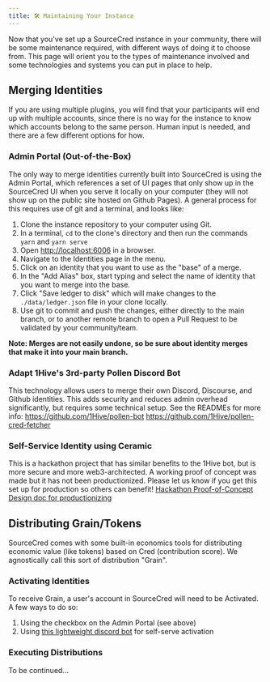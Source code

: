 ```yaml
---
title: 🛠 Maintaining Your Instance
---
```


Now that you've set up a SourceCred instance in your community, there will be some maintenance required, with different ways of doing it to choose from. This page will orient you to the types of maintenance involved and some technologies and systems you can put in place to help.

## Merging Identities

If you are using multiple plugins, you will find that your participants will end up with multiple accounts, since there is no way for the instance to know which accounts belong to the same person. Human input is needed, and there are a few different options for how.

### Admin Portal (Out-of-the-Box)
The only way to merge identities currently built into SourceCred is using the Admin Portal, which references a set of UI pages that only show up in the SourceCred UI when you serve it locally on your computer (they will not show up on the public site hosted on Github Pages). A general process for this requires use of git and a terminal, and looks like:

1. Clone the instance repository to your computer using Git.
2. In a terminal, `cd` to the clone's directory and then run the commands `yarn` and `yarn serve`
3. Open [http://localhost:6006](http://localhost:6006) in a browser.
4. Navigate to the Identities page in the menu.
5. Click on an identity that you want to use as the "base" of a merge.
6. In the "Add Alias" box, start typing and select the name of identity that you want to merge into the base.
7. Click "Save ledger to disk" which will make changes to the `./data/ledger.json` file in your clone locally.
8. Use git to commit and push the changes, either directly to the main branch, or to another remote branch to open a Pull Request to be validated by your community/team.

**Note: Merges are not easily undone, so be sure about identity merges that make it into your main branch.**

### Adapt 1Hive's 3rd-party Pollen Discord Bot
This technology allows users to merge their own Discord, Discourse, and Github identities. This adds security and reduces admin overhead significantly, but requires some technical setup. See the READMEs for more info:
https://github.com/1Hive/pollen-bot
https://github.com/1Hive/pollen-cred-fetcher

### Self-Service Identity using Ceramic
This is a hackathon project that has similar benefits to the 1Hive bot, but is more secure and more web3-architected. A working proof of concept was made but it has not been productionized. Please let us know if you get this set up for production so others can benefit!
[Hackathon Proof-of-Concept](https://github.com/All-in-on-IDX)
[Design doc for productionizing](https://github.com/sourcecred/sourcecred/issues/2853)

## Distributing Grain/Tokens
SourceCred comes with some built-in economics tools for distributing economic value (like tokens) based on Cred (contribution score). We agnostically call this sort of distribution "Grain".

### Activating Identities
To receive Grain, a user's account in SourceCred will need to be Activated. A few ways to do so:

1. Using the checkbox on the Admin Portal (see above)
2. Using [this lightweight discord bot](https://github.com/blueridger/sc-address-bot) for self-serve activation

### Executing Distributions
To be continued...